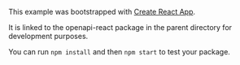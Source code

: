 This example was bootstrapped with [Create React App](https://github.com/facebook/create-react-app).

It is linked to the openapi-react package in the parent directory for development purposes.

You can run `npm install` and then `npm start` to test your package.
